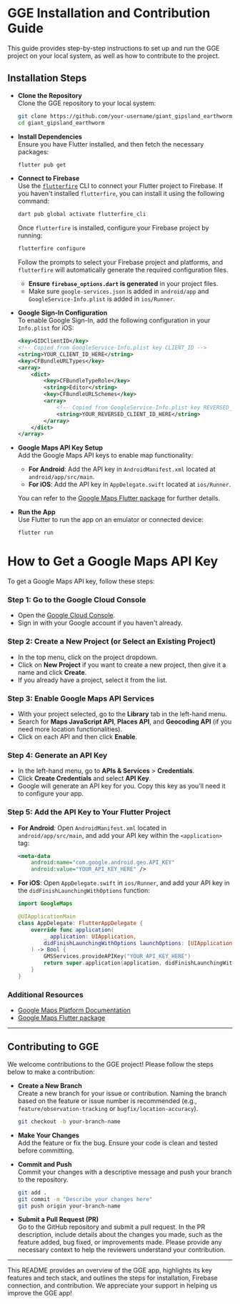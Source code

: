 # GGE Installation and Contribution Guide

This guide provides step-by-step instructions to set up and run the GGE project on your local system, as well as how to contribute to the project.

## Installation Steps

- **Clone the Repository**  
   Clone the GGE repository to your local system:

   ```bash
   git clone https://github.com/your-username/giant_gipsland_earthworm.git
   cd giant_gipsland_earthworm
   ```

- **Install Dependencies**  
   Ensure you have Flutter installed, and then fetch the necessary packages:

   ```bash
   flutter pub get
   ```

- **Connect to Firebase**  
   Use the [`flutterfire`](https://firebase.flutter.dev/docs/cli/) CLI to connect your Flutter project to Firebase. If you haven't installed `flutterfire`, you can install it using the following command:

   ```bash
   dart pub global activate flutterfire_cli
   ```

   Once `flutterfire` is installed, configure your Firebase project by running:

   ```bash
   flutterfire configure
   ```

   Follow the prompts to select your Firebase project and platforms, and `flutterfire` will automatically generate the required configuration files.

   - **Ensure `firebase_options.dart` is generated** in your project files.
   - Make sure `google-services.json` is added in `android/app` and `GoogleService-Info.plist` is added in `ios/Runner`.

- **Google Sign-In Configuration**  
   To enable Google Sign-In, add the following configuration in your `Info.plist` for iOS:

   ```xml
   <key>GIDClientID</key>
   <!-- Copied from GoogleService-Info.plist key CLIENT_ID -->
   <string>YOUR_CLIENT_ID_HERE</string>
   <key>CFBundleURLTypes</key>
   <array>
       <dict>
           <key>CFBundleTypeRole</key>
           <string>Editor</string>
           <key>CFBundleURLSchemes</key>
           <array>
               <!-- Copied from GoogleService-Info.plist key REVERSED_CLIENT_ID -->
               <string>YOUR_REVERSED_CLIENT_ID_HERE</string>
           </array>
       </dict>
   </array>
   ```

- **Google Maps API Key Setup**  
   Add the Google Maps API keys to enable map functionality:

   - **For Android**: Add the API key in `AndroidManifest.xml` located at `android/app/src/main`.
   - **For iOS**: Add the API key in `AppDelegate.swift` located at `ios/Runner`.

   You can refer to the [Google Maps Flutter package](https://pub.dev/packages/google_maps_flutter) for further details.

- **Run the App**  
   Use Flutter to run the app on an emulator or connected device:

   ```bash
   flutter run
   ```

# How to Get a Google Maps API Key

To get a Google Maps API key, follow these steps:

### Step 1: Go to the Google Cloud Console
- Open the [Google Cloud Console](https://console.cloud.google.com/).
- Sign in with your Google account if you haven't already.

### Step 2: Create a New Project (or Select an Existing Project)
- In the top menu, click on the project dropdown.
- Click on **New Project** if you want to create a new project, then give it a name and click **Create**.
- If you already have a project, select it from the list.

### Step 3: Enable Google Maps API Services
- With your project selected, go to the **Library** tab in the left-hand menu.
- Search for **Maps JavaScript API**, **Places API**, and **Geocoding API** (if you need more location functionalities).
- Click on each API and then click **Enable**.

### Step 4: Generate an API Key
- In the left-hand menu, go to **APIs & Services** > **Credentials**.
- Click **Create Credentials** and select **API Key**.
- Google will generate an API key for you. Copy this key as you’ll need it to configure your app.

### Step 5: Add the API Key to Your Flutter Project
- **For Android**: Open `AndroidManifest.xml` located in `android/app/src/main`, and add your API key within the `<application>` tag:

   ```xml
   <meta-data
       android:name="com.google.android.geo.API_KEY"
       android:value="YOUR_API_KEY_HERE" />
   ```

- **For iOS**: Open `AppDelegate.swift` in `ios/Runner`, and add your API key in the `didFinishLaunchingWithOptions` function:

   ```swift
   import GoogleMaps

   @UIApplicationMain
   class AppDelegate: FlutterAppDelegate {
       override func application(
           _ application: UIApplication,
           didFinishLaunchingWithOptions launchOptions: [UIApplication.LaunchOptionsKey: Any]?
       ) -> Bool {
           GMSServices.provideAPIKey("YOUR_API_KEY_HERE")
           return super.application(application, didFinishLaunchingWithOptions: launchOptions)
       }
   }
   ```

### Additional Resources
- [Google Maps Platform Documentation](https://developers.google.com/maps/documentation)
- [Google Maps Flutter package](https://pub.dev/packages/google_maps_flutter)

---

## Contributing to GGE

We welcome contributions to the GGE project! Please follow the steps below to make a contribution:

- **Create a New Branch**  
   Create a new branch for your issue or contribution. Naming the branch based on the feature or issue number is recommended (e.g., `feature/observation-tracking` or `bugfix/location-accuracy`).

   ```bash
   git checkout -b your-branch-name
   ```

- **Make Your Changes**  
   Add the feature or fix the bug. Ensure your code is clean and tested before committing.

- **Commit and Push**  
   Commit your changes with a descriptive message and push your branch to the repository.

   ```bash
   git add .
   git commit -m "Describe your changes here"
   git push origin your-branch-name
   ```

- **Submit a Pull Request (PR)**  
   Go to the GitHub repository and submit a pull request. In the PR description, include details about the changes you made, such as the feature added, bug fixed, or improvements made. Please provide any necessary context to help the reviewers understand your contribution.

---

This README provides an overview of the GGE app, highlights its key features and tech stack, and outlines the steps for installation, Firebase connection, and contribution. We appreciate your support in helping us improve the GGE app!
